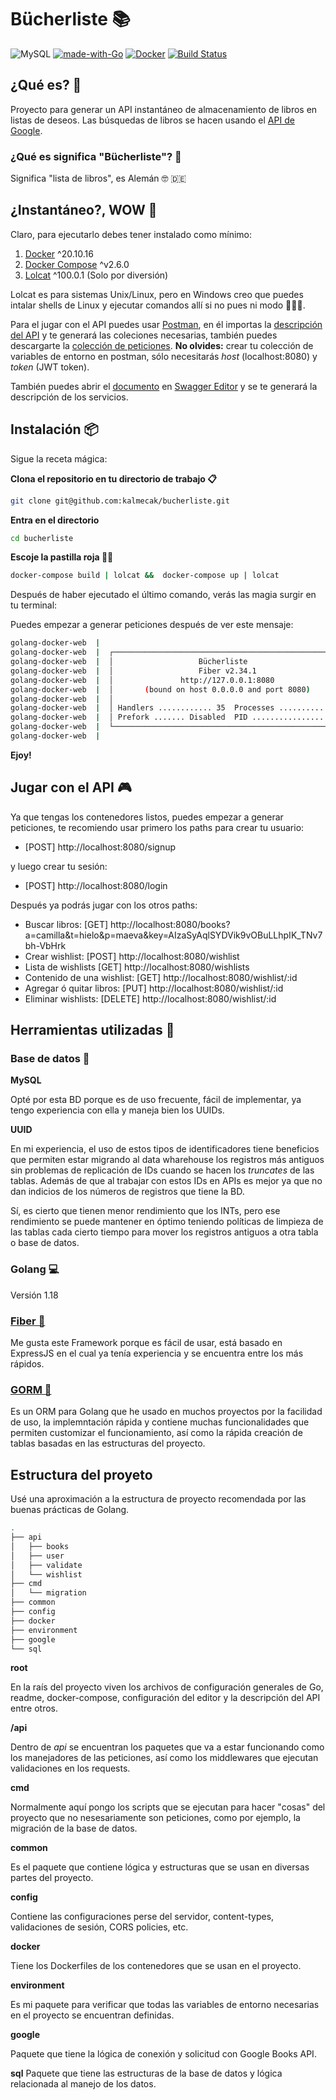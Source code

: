 # Bücherliste  📚
![MySQL](https://img.shields.io/badge/mysql-%2300f.svg?style=for-the-badge&logo=mysql&logoColor=white)
[![made-with-Go](https://img.shields.io/badge/Made%20with-Go-1f425f.svg)](https://go.dev/)
[![Docker](https://badgen.net/badge/icon/docker?icon=docker&label)](https://https://docker.com/)
[![Build Status](https://travis-ci.com/alichtman/shallow-backup.svg?branch=master)](https://travis-ci.com/alichtman/shallow-backup)


## ¿Qué es? 🤔

Proyecto para generar un API instantáneo de almacenamiento de libros en listas de deseos. Las búsquedas de libros se hacen usando el [API de Google](https://developers.google.com/books).

### ¿Qué es significa "Bücherliste"? 🤨

Significa "lista de libros", es Alemán 🤓 🇩🇪



## ¿Instantáneo?, WOW 🤯

Claro, para ejecutarlo debes tener instalado como mínimo:

1. [Docker](https://docs.docker.com/desktop/#download-and-install) ^20.10.16
2. [Docker Compose](https://docs.docker.com/compose/install/) ^v2.6.0
3. [Lolcat](https://github.com/busyloop/lolcat/) ^100.0.1 (Solo por diversión)

Lolcat es para sistemas Unix/Linux, pero en Windows creo que puedes intalar shells de Linux y ejecutar comandos allí si no pues ni modo 🤷🏽‍♂️.

Para el jugar con el API puedes usar [Postman](https://www.postman.com/downloads/), en él importas la [descripción del API](https://github.com/kalmecak/bucherliste/blob/main/apidescription.yml) y te generará las coleciones necesarias, también puedes descargarte la [colección de peticiones](https://www.getpostman.com/collections/612f64002e25dc9b64a9).
**No olvides:** crear tu colección de variables de entorno en postman, sólo necesitarás _host_ (localhost:8080) y _token_ (JWT token).

También puedes abrir el [documento](https://github.com/kalmecak/bucherliste/blob/main/apidescription.yml) en [Swagger Editor](https://editor.swagger.io/) y se te generará la descripción de los servicios.

## Instalación 📦

Sigue la receta mágica:

**Clona el repositorio en tu directorio de trabajo 📋**
```bash
git clone git@github.com:kalmecak/bucherliste.git
```
**Entra en el directorio**
```bash
cd bucherliste
```
**Escoje la pastilla roja 💊✨**
```bash
docker-compose build | lolcat &&  docker-compose up | lolcat
```
Después de haber ejecutado el último comando, verás las magia surgir en tu terminal:

Puedes empezar a generar peticiones después de ver este mensaje:
```bash
golang-docker-web  |
golang-docker-web  |  ┌───────────────────────────────────────────────────┐
golang-docker-web  |  │                   Bücherliste                     │
golang-docker-web  |  │                   Fiber v2.34.1                   │
golang-docker-web  |  │               http://127.0.0.1:8080               │
golang-docker-web  |  │       (bound on host 0.0.0.0 and port 8080)       │
golang-docker-web  |  │                                                   │
golang-docker-web  |  │ Handlers ............ 35  Processes ........... 1 │
golang-docker-web  |  │ Prefork ....... Disabled  PID ................. 1 │
golang-docker-web  |  └───────────────────────────────────────────────────┘
golang-docker-web  |

````

**Ejoy!**

## Jugar con el API 🎮

Ya que tengas los contenedores listos, puedes empezar a generar peticiones, te recomiendo usar primero los paths
para crear tu usuario:

* [POST]  http://localhost:8080/signup

y luego crear tu sesión:

* [POST]  http://localhost:8080/login

Después ya podrás jugar con los otros paths:

* Buscar libros: [GET]  http://localhost:8080/books?a=camilla&t=hielo&p=maeva&key=AIzaSyAqlSYDVik9vOBuLLhpIK_TNv7bh-VbHrk
* Crear wishlist: [POST]  http://localhost:8080/wishlist
* Lista de wishlists [GET]  http://localhost:8080/wishlists
* Contenido de una wishlist: [GET]  http://localhost:8080/wishlist/:id
* Agregar ó quitar libros: [PUT]  http://localhost:8080/wishlist/:id
* Eliminar wishlists: [DELETE]  http://localhost:8080/wishlist/:id


## Herramientas utilizadas 🔧

### Base de datos 💾

**MySQL**

Opté por esta BD porque es de uso frecuente, fácil de implementar, ya tengo experiencia con ella y maneja bien los UUIDs.

**UUID**

En mi experiencia, el uso de estos tipos de identificadores tiene beneficios que permiten estar migrando al data wharehouse los registros más antiguos sin problemas
de replicación de IDs cuando se hacen los _truncates_ de las tablas. Además de que al trabajar con estos IDs en APIs es mejor ya que no dan indicios de los números de registros que tiene la BD.

Sí, es cierto que tienen menor rendimiento que los INTs, pero ese rendimiento se puede mantener en óptimo teniendo políticas de limpieza de las tablas cada cierto tiempo para mover los registros antiguos a otra tabla o base de datos.

### Golang 💻
Versión 1.18

### [Fiber 🔌](https://docs.gofiber.io/)

Me gusta este Framework porque es fácil de usar, está basado en ExpressJS en el cual
ya tenía experiencia y se encuentra entre los más rápidos.

### [GORM 💾](https://docs.gofiber.io/)

Es un ORM para Golang que he usado en muchos proyectos por la facilidad de uso, la implemntación rápida y contiene muchas funcionalidades que permiten customizar el funcionamiento, así como la rápida creación de tablas basadas en las estructuras del
proyecto.


## Estructura del proyeto

Usé una aproximación a la estructura de proyecto recomendada por las buenas prácticas de Golang.

```bash
.
├── api
│   ├── books
│   ├── user
│   ├── validate
│   └── wishlist
├── cmd
│   └── migration
├── common
├── config
├── docker
├── environment
├── google
└── sql
```

**root**

En la raís del proyecto viven los archivos de configuración generales de Go, readme, docker-compose, configuración del editor y la descripción del API entre otros.

**/api**

Dentro de _api_ se encuentran los paquetes que va a estar funcionando como los manejadores de las peticiones, así como los middlewares que ejecutan validaciones en los requests.

**cmd**

Normalmente aquí pongo los scripts que se ejecutan para hacer "cosas" del proyecto que no nesesariamente son peticiones, como por ejemplo, la migración de la base de datos.

**common**

Es el paquete que contiene lógica y estructuras que se usan en diversas partes del proyecto.

**config**

Contiene las configuraciones perse del servidor, content-types, validaciones de sesión, CORS policies, etc.

**docker**

Tiene los Dockerfiles de los contenedores que se usan en el proyecto.

**environment**

Es mi paquete para verificar que todas las variables de entorno necesarias en el proyecto se encuentran definidas.

**google**

Paquete que tiene la lógica de conexión y solicitud con Google Books API.

**sql**
Paquete que tiene las estructuras de la base de datos y lógica relacionada al manejo de los datos.
